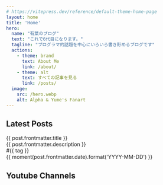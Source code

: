 ```yaml
---
# https://vitepress.dev/reference/default-theme-home-page
layout: home
title: 'Home'
hero:
  name: "有葉のブログ"
  text: "これで6代目になります。"
  tagline: "プログラマ的話題を中心にいろいろ書き貯めるブログです"
  actions:
    - theme: brand
      text: About Me
      link: /about/
    - theme: alt
      text: すべての記事を見る
      link: /posts/
  image:
    src: /hero.webp
    alt: Alpha & Yume's Fanart
---
```


<script lang="ts" setup>
import { data as posts } from "./.vitepress/posts.data"
import HomeChannel from ".vitepress/components/HomeChannel.vue"
import moment from 'moment';
let latestPosts = posts.slice(0, 8)
</script>

<div class="mx-6 md:mx-12 vp-home">

## Latest Posts


<div class="flex flex-wrap gap-4 flex-row justify-center">
  <a v-for="post of latestPosts" :href="post.url" class="relative w-96 h-48 overflow-hidden">
    <img v-if="post.frontmatter.headerimage" :src="post.frontmatter.headerimage" class="img-overlay">
    <div class="absolute top-0 left-0 h-full w-full dark:text-white text-black px-4 py-2 flex flex-col gap-1 justify-center opacity-100">
      <div class="font-bold text-xl  text-center text-ellipsis line-clamp-2">{{ post.frontmatter.title }}</div>
      <div class="font-medium text-left text-ellipsis line-clamp-2">{{ post.frontmatter.description }}</div>
      <div class="font-normal text-left line-clamp-1">
        <span v-for="tag in post.frontmatter.tags"> #{{ tag }} </span>
      </div>
      <div class="font-normal text-right line-clamp-1">{{ moment(post.frontmatter.date).format('YYYY-MM-DD') }}</div>
    </div>
  </a>
</div>

<div class="h-8"></div>

## Youtube Channels

<div class="flex flex-wrap flex-row justify-center lg:border-x border-main gap-y-4">
  <HomeChannel name="VTuber Channel" description="秋神バーチャルYoutuber「柏寧有葉」として活動中
  不定期に夜10時からゲーム・雑談・コーディングなど" path="/" src="/me.png" handle="@hakutei_alpha" class="whitespace-pre-line"/>
  <HomeChannel name="Music Channel" description="音楽チャンネルとして自作曲やリミックスを投稿中
  Skebでの依頼も募集中" path="/m" src="/music_icon.png" handle="@alphaRomeo323_Music" class="lg:border-l whitespace-pre-line" />
  <HomeChannel name="Yukkuri Channel" description="「回廊結晶チャンネル」としてゆっくり・ボイロ動画を投稿中
  VALORANT、Terraria、Minecraftなど。投稿頻度激遅" path="/y" src="/yukkuri_icon.png" handle="@TokyoAlpha_C3" class="2xl:border-l whitespace-pre-line"/>
</div>

</div>
